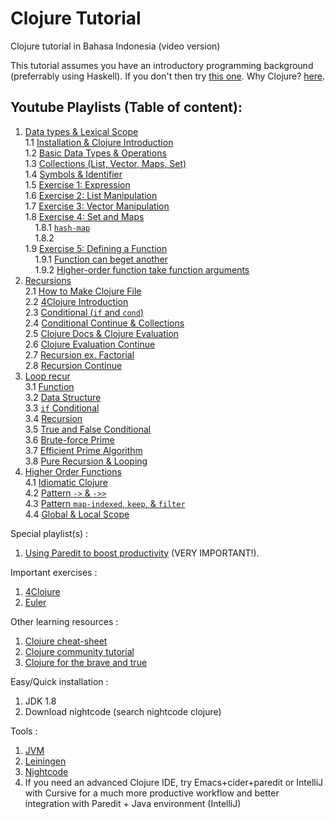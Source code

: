 # Clojure Tutorial

Clojure tutorial in Bahasa Indonesia (video version)  

This tutorial assumes you have an introductory programming background (preferrably using Haskell).
If you don't then try [this one](https://github.com/Zenius2016/BoardAlfa). Why Clojure? [here](http://www.infoq.com/presentations/Simple-Made-Easy).

## Youtube Playlists (Table of content):

1. [Data types & Lexical Scope](https://youtu.be/NXxJavT7ILY?list=PLlTjr2CPUG1-tA4FMIGCCyJFGuZbB-gpq)  
 1.1 [Installation & Clojure Introduction](https://www.youtube.com/watch?v=NXxJavT7ILY&feature=youtu.be&list=PLlTjr2CPUG1-tA4FMIGCCyJFGuZbB-gpq)   
 1.2 [Basic Data Types & Operations](https://www.youtube.com/watch?v=h-e5epfgGp0&list=PLlTjr2CPUG1-tA4FMIGCCyJFGuZbB-gpq&index=2)  
 1.3 [Collections (List, Vector, Maps, Set)](https://www.youtube.com/watch?v=7uRzGD8h8b8&index=3&list=PLlTjr2CPUG1-tA4FMIGCCyJFGuZbB-gpq)  
 1.4 [Symbols & Identifier](https://www.youtube.com/watch?v=PRfFqxHJqYY&list=PLlTjr2CPUG1-tA4FMIGCCyJFGuZbB-gpq&index=4)  
 1.5 [Exercise 1: Expression](https://www.youtube.com/watch?v=Q-Q5ViMOkeE&index=5&list=PLlTjr2CPUG1-tA4FMIGCCyJFGuZbB-gpq)  
 1.6 [Exercise 2: List Manipulation ](https://www.youtube.com/watch?v=8F6lRTbePGA&list=PLlTjr2CPUG1-tA4FMIGCCyJFGuZbB-gpq&index=6)  
 1.7 [Exercise 3: Vector Manipulation](https://www.youtube.com/watch?v=3tM3P4_hz-c&index=7&list=PLlTjr2CPUG1-tA4FMIGCCyJFGuZbB-gpq)  
 1.8 [Exercise 4: Set and Maps ](https://www.youtube.com/watch?v=jHBexy6tVXU&list=PLlTjr2CPUG1-tA4FMIGCCyJFGuZbB-gpq&index=8)  
 &nbsp;&nbsp;&nbsp;&nbsp;1.8.1 [`hash-map`](https://youtu.be/jHBexy6tVXU?t=19s)  
  &nbsp;&nbsp;&nbsp;&nbsp;1.8.2 []()  
 1.9 [Exercise 5: Defining a Function](https://www.youtube.com/watch?v=g5EqfyzuYl8&index=9&list=PLlTjr2CPUG1-tA4FMIGCCyJFGuZbB-gpq)  
 &nbsp;&nbsp;&nbsp;&nbsp;1.9.1  [Function can beget another](https://youtu.be/g5EqfyzuYl8?list=PLlTjr2CPUG1-tA4FMIGCCyJFGuZbB-gpq&t=8m49s)  
 &nbsp;&nbsp;&nbsp;&nbsp;1.9.2 [Higher-order function take function arguments](https://youtu.be/g5EqfyzuYl8?t=16m16s)
2. [Recursions](https://www.youtube.com/watch?v=KLgrUWyqGgw&feature=youtu.be&list=PLlTjr2CPUG187bvI0lY00K6n1GVbyFLdU)  
2.1 [How to Make Clojure File](https://www.youtube.com/watch?v=KLgrUWyqGgw&feature=youtu.be&list=PLlTjr2CPUG187bvI0lY00K6n1GVbyFLdU)  
2.2 [4Clojure  Introduction](https://www.youtube.com/watch?v=ihX2k1Ig2q0&index=2&list=PLlTjr2CPUG187bvI0lY00K6n1GVbyFLdU)  
2.3 [Conditional (`if` and `cond`) ](https://www.youtube.com/watch?v=o8wqw7A1xj8&list=PLlTjr2CPUG187bvI0lY00K6n1GVbyFLdU&index=3)  
2.4 [Conditional Continue & Collections](https://www.youtube.com/watch?v=MhoS_U8eg10&index=4&list=PLlTjr2CPUG187bvI0lY00K6n1GVbyFLdU)  
2.5 [Clojure Docs & Clojure Evaluation](https://www.youtube.com/watch?v=EyCbsZ-mVmI&index=5&list=PLlTjr2CPUG187bvI0lY00K6n1GVbyFLdU)  
2.6 [Clojure Evaluation Continue](https://www.youtube.com/watch?v=v8edssoaXuo&index=6&list=PLlTjr2CPUG187bvI0lY00K6n1GVbyFLdU)  
2.7 [Recursion ex. Factorial](https://www.youtube.com/watch?v=VBqGy5E0LwY&list=PLlTjr2CPUG187bvI0lY00K6n1GVbyFLdU&index=7)  
2.8 [Recursion Continue](https://www.youtube.com/watch?v=D4gft10cC_E&index=8&list=PLlTjr2CPUG187bvI0lY00K6n1GVbyFLdU)  
3. [Loop recur](https://www.youtube.com/watch?v=74lhwCaL5_g&list=PLlTjr2CPUG18iBKGdoSQQsoJJeErVrqyY)  
3.1 [Function](https://www.youtube.com/watch?v=74lhwCaL5_g&list=PLlTjr2CPUG18iBKGdoSQQsoJJeErVrqyY)  
3.2 [Data Structure](https://www.youtube.com/watch?v=IoJ22_Ro4M4&index=2&list=PLlTjr2CPUG18iBKGdoSQQsoJJeErVrqyY)  
3.3 [`if` Conditional](https://www.youtube.com/watch?v=w7CR_rDC7tQ&list=PLlTjr2CPUG18iBKGdoSQQsoJJeErVrqyY&index=3)    
3.4 [Recursion](https://www.youtube.com/watch?v=u6IDIX1rJV4&list=PLlTjr2CPUG18iBKGdoSQQsoJJeErVrqyY&index=4)  
3.5 [True and False Conditional](https://www.youtube.com/watch?v=yE3mU5b8rBs&list=PLlTjr2CPUG18iBKGdoSQQsoJJeErVrqyY&index=5)  
3.6 [Brute-force Prime](https://www.youtube.com/watch?v=GaeIDpdfpc0&index=6&list=PLlTjr2CPUG18iBKGdoSQQsoJJeErVrqyY)  
3.7 [Efficient Prime Algorithm ](https://www.youtube.com/watch?v=oiXewIUjGVg&index=7&list=PLlTjr2CPUG18iBKGdoSQQsoJJeErVrqyY)  
3.8 [Pure Recursion & Looping](https://www.youtube.com/watch?v=oLmamghbW_g&list=PLlTjr2CPUG18iBKGdoSQQsoJJeErVrqyY&index=8)
4. [Higher Order Functions](https://www.youtube.com/playlist?list=PLlTjr2CPUG185iOkewp5i-uVoflhSrw_z)  
4.1 [Idiomatic Clojure](https://www.youtube.com/watch?v=9rHL8yTWZQo&list=PLlTjr2CPUG185iOkewp5i-uVoflhSrw_z&index=1)   
4.2 [Pattern `->` & `->>`](https://www.youtube.com/watch?v=25Xs7OdkQqk&list=PLlTjr2CPUG185iOkewp5i-uVoflhSrw_z&index=2)  
4.3 [Pattern `map-indexed`, `keep`, & `filter`](https://www.youtube.com/watch?v=kH9m9h08090&index=3&list=PLlTjr2CPUG185iOkewp5i-uVoflhSrw_z)  
4.4 [Global & Local Scope](https://www.youtube.com/watch?v=h5rSmJmn_U4&index=4&list=PLlTjr2CPUG185iOkewp5i-uVoflhSrw_z)  

Special playlist(s) :

1. <a href="https://www.youtube.com/playlist?list=PLlTjr2CPUG19Yq3XMnjfquTQdltu2QOOM" target="_blank">Using Paredit to boost productivity</a> (VERY IMPORTANT!).  

Important exercises :

1. <a href="http://www.4clojure.com" target="_blank">4Clojure</a>  
2. <a href="http://www.projecteuler.net" target="_blank">Euler</a>  

Other learning resources :

1. <a href="https://clojuredocs.org/quickref" target="_blank">Clojure cheat-sheet</a>  
2. <a href="http://clojure-doc.org/articles/content.html" target="_blank">Clojure community tutorial</a>  
3. <a href="http://www.braveclojure.com" target="_blank">Clojure for the brave and true</a>  


Easy/Quick installation :

1. JDK 1.8
2. Download nightcode (search nightcode clojure)

Tools :

1. <a href="http://www.java.com/en/download/manual.jsp">JVM</a>
2. <a href="http://leiningen.org/">Leiningen</a>
3. <a href="https://sekao.net/nightcode/">Nightcode</a>
4. If you need an advanced Clojure IDE, try Emacs+cider+paredit or IntelliJ with Cursive for a much more productive workflow and better integration with Paredit + Java environment (IntelliJ)
